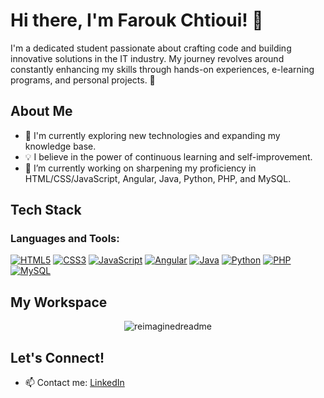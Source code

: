 # Hi there, I'm Farouk Chtioui! 👋

I'm a dedicated student passionate about crafting code and building innovative solutions in the IT industry. My journey revolves around constantly enhancing my skills through hands-on experiences, e-learning programs, and personal projects. 🚀

## About Me
- 🌱 I'm currently exploring new technologies and expanding my knowledge base.
- 💡 I believe in the power of continuous learning and self-improvement.
- 🔭 I’m currently working on sharpening my proficiency in HTML/CSS/JavaScript, Angular, Java, Python, PHP, and MySQL.

## Tech Stack
### Languages and Tools:
[![HTML5](https://img.shields.io/badge/HTML5-E34F26?style=for-the-badge&logo=html5&logoColor=white)]()
[![CSS3](https://img.shields.io/badge/CSS3-1572B6?style=for-the-badge&logo=css3&logoColor=white)]()
[![JavaScript](https://img.shields.io/badge/JavaScript-F7DF1E?style=for-the-badge&logo=javascript&logoColor=black)]()
[![Angular](https://img.shields.io/badge/Angular-DD0031?style=for-the-badge&logo=angular&logoColor=white)]()
[![Java](https://img.shields.io/badge/Java-007396?style=for-the-badge&logo=java&logoColor=white)]()
[![Python](https://img.shields.io/badge/Python-3776AB?style=for-the-badge&logo=python&logoColor=white)]()
[![PHP](https://img.shields.io/badge/PHP-777BB4?style=for-the-badge&logo=php&logoColor=white)]()
[![MySQL](https://img.shields.io/badge/MySQL-4479A1?style=for-the-badge&logo=mysql&logoColor=white)]()

## My Workspace
<p align="center">
 <img src="https://myreadme.vercel.app/api/embed/Farouk-Chtioui?panels=userstatistics,toprepositories,toplanguages,commitgraph" alt="reimaginedreadme" />
</p>

## Let's Connect!
- 📫 Contact me: [LinkedIn](https://www.linkedin.com/in/farouk-chtioui-573247283/)
